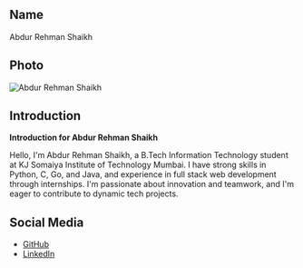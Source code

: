 ## Name
Abdur Rehman Shaikh

## Photo
![Abdur Rehman Shaikh](https://lh3.googleusercontent.com/pw/AP1GczPLjwex3kO5TNu6_lM0w501s2skO3qjIFeMyrKw4iY21pFut9V-hPdeLjCYicFPkeXp7lbJpqKFufd3pc3uQUiCqYVgJVDL6JonKDITq9L0XFmQhpghjhVFS3i712xSmjvrjZrQQQnX12lcOI5ATmDP=w635-h846-s-no-gm)

## Introduction
**Introduction for Abdur Rehman Shaikh**

Hello, I'm Abdur Rehman Shaikh, a B.Tech Information Technology student at KJ Somaiya Institute of Technology Mumbai. I have strong skills in Python, C, Go, and Java, and experience in full stack web development through internships. I'm passionate about innovation and teamwork, and I'm eager to contribute to dynamic tech projects.

## Social Media
- [GitHub](https://github.com/abdurrahmanshkh) 
- [LinkedIn](https://linkedin.com/in/abdurrahmanshkh/)